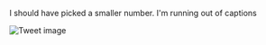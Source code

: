 I should have picked a smaller number. I'm running out of captions


![Tweet image](/assets/crosspoast/Gn4BUcMaAAAEWkU.jpg)

